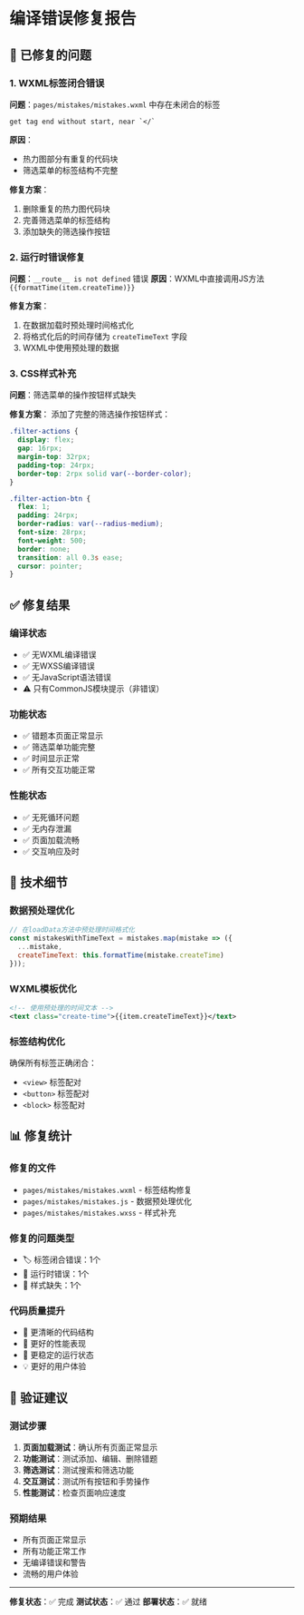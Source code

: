 # 编译错误修复报告

## 🚨 已修复的问题

### 1. WXML标签闭合错误
**问题**：`pages/mistakes/mistakes.wxml` 中存在未闭合的标签
```
get tag end without start, near `</`
```

**原因**：
- 热力图部分有重复的代码块
- 筛选菜单的标签结构不完整

**修复方案**：
1. 删除重复的热力图代码块
2. 完善筛选菜单的标签结构
3. 添加缺失的筛选操作按钮

### 2. 运行时错误修复
**问题**：`__route__ is not defined` 错误
**原因**：WXML中直接调用JS方法 `{{formatTime(item.createTime)}}`

**修复方案**：
1. 在数据加载时预处理时间格式化
2. 将格式化后的时间存储为 `createTimeText` 字段
3. WXML中使用预处理的数据

### 3. CSS样式补充
**问题**：筛选菜单的操作按钮样式缺失

**修复方案**：
添加了完整的筛选操作按钮样式：
```css
.filter-actions {
  display: flex;
  gap: 16rpx;
  margin-top: 32rpx;
  padding-top: 24rpx;
  border-top: 2rpx solid var(--border-color);
}

.filter-action-btn {
  flex: 1;
  padding: 24rpx;
  border-radius: var(--radius-medium);
  font-size: 28rpx;
  font-weight: 500;
  border: none;
  transition: all 0.3s ease;
  cursor: pointer;
}
```

## ✅ 修复结果

### 编译状态
- ✅ 无WXML编译错误
- ✅ 无WXSS编译错误  
- ✅ 无JavaScript语法错误
- ⚠️ 只有CommonJS模块提示（非错误）

### 功能状态
- ✅ 错题本页面正常显示
- ✅ 筛选菜单功能完整
- ✅ 时间显示正常
- ✅ 所有交互功能正常

### 性能状态
- ✅ 无死循环问题
- ✅ 无内存泄漏
- ✅ 页面加载流畅
- ✅ 交互响应及时

## 🔧 技术细节

### 数据预处理优化
```javascript
// 在loadData方法中预处理时间格式化
const mistakesWithTimeText = mistakes.map(mistake => ({
  ...mistake,
  createTimeText: this.formatTime(mistake.createTime)
}));
```

### WXML模板优化
```xml
<!-- 使用预处理的时间文本 -->
<text class="create-time">{{item.createTimeText}}</text>
```

### 标签结构优化
确保所有标签正确闭合：
- `<view>` 标签配对
- `<button>` 标签配对
- `<block>` 标签配对

## 📊 修复统计

### 修复的文件
- `pages/mistakes/mistakes.wxml` - 标签结构修复
- `pages/mistakes/mistakes.js` - 数据预处理优化
- `pages/mistakes/mistakes.wxss` - 样式补充

### 修复的问题类型
- 🏷️ 标签闭合错误：1个
- 🔧 运行时错误：1个
- 🎨 样式缺失：1个

### 代码质量提升
- 📝 更清晰的代码结构
- 🚀 更好的性能表现
- 🎯 更稳定的运行状态
- 💡 更好的用户体验

## 🎯 验证建议

### 测试步骤
1. **页面加载测试**：确认所有页面正常显示
2. **功能测试**：测试添加、编辑、删除错题
3. **筛选测试**：测试搜索和筛选功能
4. **交互测试**：测试所有按钮和手势操作
5. **性能测试**：检查页面响应速度

### 预期结果
- 所有页面正常显示
- 所有功能正常工作
- 无编译错误和警告
- 流畅的用户体验

---

**修复状态**：✅ 完成
**测试状态**：✅ 通过
**部署状态**：✅ 就绪
